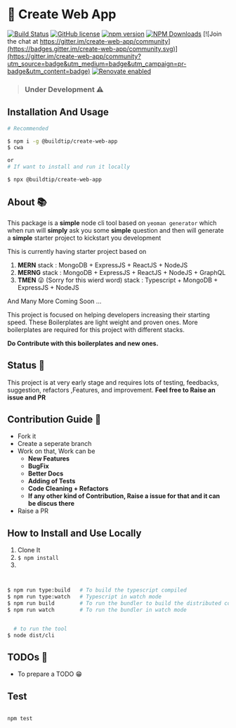 # :rocket: Create Web App

[![Build Status](https://travis-ci.org/buildtip/create-web-app.svg?branch=master)](https://travis-ci.org/buildtip/create-web-app)
[![GitHub license](https://img.shields.io/github/license/buildtip/create-web-app.svg)](https://github.com/buildtip/create-web-app)
[![npm version](https://badge.fury.io/js/%40buildtip%2Fcreate-web-app.svg)](https://badge.fury.io/js/%40buildtip%2Fcreate-web-app)
[![NPM Downloads](https://img.shields.io/npm/dm/%40buildtip%2Fcreate-web-app.svg?style=flat)](https://www.npmjs.com/package/%40buildtip%2Fcreate-web-app)
[![Join the chat at https://gitter.im/create-web-app/community](https://badges.gitter.im/create-web-app/community.svg)](https://gitter.im/create-web-app/community?utm_source=badge&utm_medium=badge&utm_campaign=pr-badge&utm_content=badge)
[![Renovate enabled](https://img.shields.io/badge/renovate-enabled-green.svg)](https://github.com/buildtip/create-web-app)


> ### Under Development :warning:




## Installation And Usage

```bash
# Recommended

$ npm i -g @buildtip/create-web-app
$ cwa

or
# If want to install and run it locally

$ npx @buildtip/create-web-app

```



## About :books:

This package is a **simple** node cli tool based on `yeoman generator` which when run will **simply** ask you some **simple** question and then will generate a **simple** starter project to kickstart you development

This is currently having starter project based on
1. **MERN** stack : MongoDB +  ExpressJS + ReactJS + NodeJS
2. **MERNG** stack :  MongoDB +  ExpressJS + ReactJS + NodeJS + GraphQL
3. **TMEN** :stuck_out_tongue_winking_eye: (Sorry for this wierd word) stack : Typescript +  MongoDB +  ExpressJS + NodeJS

And Many More Coming Soon ...

This project is focused on helping developers increasing their starting speed. These Boilerplates are light weight and proven ones.
More boilerplates are required for this project with different stacks.

**Do Contribute with this boilerplates and new ones.**




## Status :newspaper:

This project is at very early stage and requires lots of testing, feedbacks, suggestion, refactors ,Features, and improvement.
**Feel free to Raise an issue and PR**


## Contribution Guide :wrench:

- Fork it
- Create a seperate branch
- Work on that, Work can be
  - **New Features**
  - **BugFix**
  - **Better Docs**
  - **Adding of Tests**
  - **Code Cleaning + Refactors**
  - **If any other kind of Contribution, Raise a issue for that and it can be discus there**
- Raise a PR






## How to Install and Use Locally

1. Clone It
2. `$ npm install`
3.
```bash


$ npm run type:build   # To build the typescript compiled
$ npm run type:watch   # Typescript in watch mode
$ npm run build        # To run the bundler to build the distributed compatable
$ npm run watch        # To run the bundler in watch mode


  # to run the tool
$ node dist/cli


```


## TODOs :page_facing_up:

- To prepare a TODO :grin:





 ## Test
 ```bash

npm test

```


